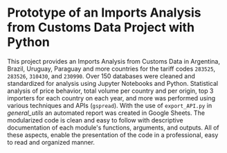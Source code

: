 # Prototype of an Imports Analysis from Customs Data Project with Python

This project provides an Imports Analysis from Customs Data in Argentina, Brazil, Uruguay, Paraguay and more countries for the tariff codes `283525`, `283526`, `310430`, and `230990`. Over 150 databases were cleaned and standardized for analysis using Jupyter Notebooks and Python. Statistical analysis of price behavior, total volume per country and per origin, top 3 importers for each country on each year, and more was performed using various techniques and APIs (`gspread`). With the use of `export_API.py` in *general_utils* an automated report was created in Google Sheets. The modularized code is clean and easy to follow with descriptive documentation of each module's functions, arguments, and outputs. All of these aspects, enable the presentation of the code in a professional, easy to read and organized manner.
